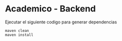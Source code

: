 # Academico - Backend

Ejecutar el siguiente codigo para generar dependencias

```
maven clean
maven install 
